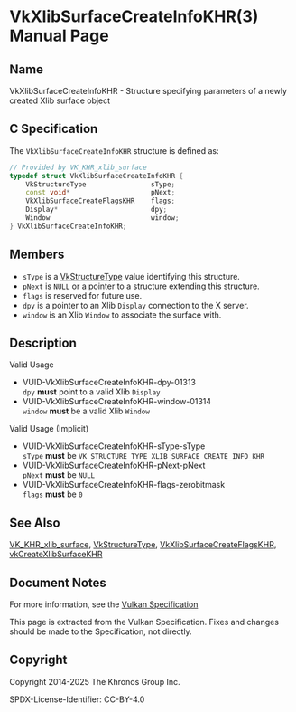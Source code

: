 # VkXlibSurfaceCreateInfoKHR(3) Manual Page

## Name

VkXlibSurfaceCreateInfoKHR - Structure specifying parameters of a newly created Xlib surface object



## [](#_c_specification)C Specification

The `VkXlibSurfaceCreateInfoKHR` structure is defined as:

```c++
// Provided by VK_KHR_xlib_surface
typedef struct VkXlibSurfaceCreateInfoKHR {
    VkStructureType                sType;
    const void*                    pNext;
    VkXlibSurfaceCreateFlagsKHR    flags;
    Display*                       dpy;
    Window                         window;
} VkXlibSurfaceCreateInfoKHR;
```

## [](#_members)Members

- `sType` is a [VkStructureType](https://registry.khronos.org/vulkan/specs/latest/man/html/VkStructureType.html) value identifying this structure.
- `pNext` is `NULL` or a pointer to a structure extending this structure.
- `flags` is reserved for future use.
- `dpy` is a pointer to an Xlib `Display` connection to the X server.
- `window` is an Xlib `Window` to associate the surface with.

## [](#_description)Description

Valid Usage

- [](#VUID-VkXlibSurfaceCreateInfoKHR-dpy-01313)VUID-VkXlibSurfaceCreateInfoKHR-dpy-01313  
  `dpy` **must** point to a valid Xlib `Display`
- [](#VUID-VkXlibSurfaceCreateInfoKHR-window-01314)VUID-VkXlibSurfaceCreateInfoKHR-window-01314  
  `window` **must** be a valid Xlib `Window`

Valid Usage (Implicit)

- [](#VUID-VkXlibSurfaceCreateInfoKHR-sType-sType)VUID-VkXlibSurfaceCreateInfoKHR-sType-sType  
  `sType` **must** be `VK_STRUCTURE_TYPE_XLIB_SURFACE_CREATE_INFO_KHR`
- [](#VUID-VkXlibSurfaceCreateInfoKHR-pNext-pNext)VUID-VkXlibSurfaceCreateInfoKHR-pNext-pNext  
  `pNext` **must** be `NULL`
- [](#VUID-VkXlibSurfaceCreateInfoKHR-flags-zerobitmask)VUID-VkXlibSurfaceCreateInfoKHR-flags-zerobitmask  
  `flags` **must** be `0`

## [](#_see_also)See Also

[VK\_KHR\_xlib\_surface](https://registry.khronos.org/vulkan/specs/latest/man/html/VK_KHR_xlib_surface.html), [VkStructureType](https://registry.khronos.org/vulkan/specs/latest/man/html/VkStructureType.html), [VkXlibSurfaceCreateFlagsKHR](https://registry.khronos.org/vulkan/specs/latest/man/html/VkXlibSurfaceCreateFlagsKHR.html), [vkCreateXlibSurfaceKHR](https://registry.khronos.org/vulkan/specs/latest/man/html/vkCreateXlibSurfaceKHR.html)

## [](#_document_notes)Document Notes

For more information, see the [Vulkan Specification](https://registry.khronos.org/vulkan/specs/latest/html/vkspec.html#VkXlibSurfaceCreateInfoKHR)

This page is extracted from the Vulkan Specification. Fixes and changes should be made to the Specification, not directly.

## [](#_copyright)Copyright

Copyright 2014-2025 The Khronos Group Inc.

SPDX-License-Identifier: CC-BY-4.0